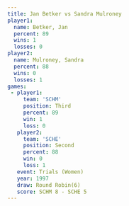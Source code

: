 ```yaml
---
title: Jan Betker vs Sandra Mulroney
player1:                
  name: Betker, Jan     
  percent: 89           
  wins: 1               
  losses: 0             
player2:                
  name: Mulroney, Sandra
  percent: 88           
  wins: 0               
  losses: 1             
games:
 - player1:         
     team: 'SCHM'   
     position: Third
     percent: 89    
     win: 1         
     loss: 0        
   player2:          
     team: 'SCHE'    
     position: Second
     percent: 88     
     win: 0          
     loss: 1         
   event: Trials (Women) 
   year: 1997            
   draw: Round Robin(6)  
   score: SCHM 8 - SCHE 5
---
```

